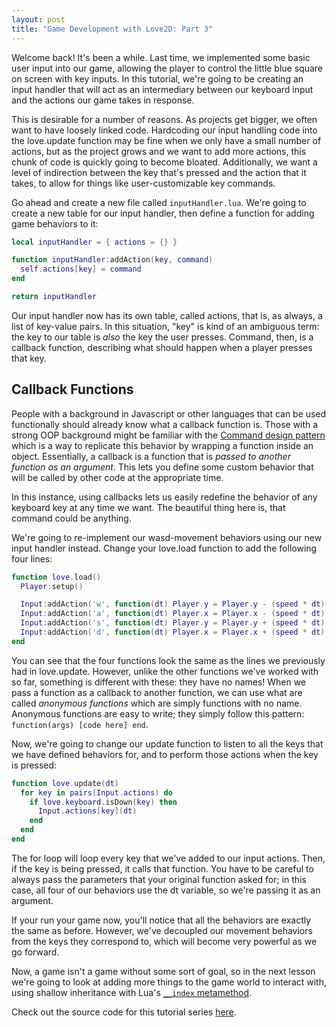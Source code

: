 ```yaml
---
layout: post
title: "Game Development with Love2D: Part 3"
---
```

Welcome back! It's been a while. Last time, we implemented some basic user input into our game, allowing the player to control the little blue square on screen with key inputs. In this tutorial, we're going to be creating an input handler that will act as an intermediary between our keyboard input and the actions our game takes in response.

This is desirable for a number of reasons. As projects get bigger, we often want to have loosely linked code. Hardcoding our input handling code into the love.update function may be fine when we only have a small number of actions, but as the project grows and we want to add more actions, this chunk of code is quickly going to become bloated. Additionally, we want a level of indirection between the key that's pressed and the action that it takes, to allow for things like user-customizable key commands.

Go ahead and create a new file called `inputHandler.lua`. We're going to create a new table for our input handler, then define a function for adding game behaviors to it:

```lua
local inputHandler = { actions = {} }

function inputHandler:addAction(key, command)
  self.actions[key] = command
end

return inputHandler
```

Our input handler now has its own table, called actions, that is, as always, a list of key-value pairs. In this situation, "key" is kind of an ambiguous term: the key to our table is *also* the key the user presses. Command, then, is a callback function, describing what should happen when a player presses that key.

## Callback Functions

People with a background in Javascript or other languages that can be used functionally should already know what a callback function is. Those with a strong OOP background might be familiar with the [Command design pattern](http://gameprogrammingpatterns.com/command.html) which is a way to replicate this behavior by wrapping a function inside an object. Essentially, a callback is a function that is *passed to another function as an argument*.  This lets you define some custom behavior that will be called by other code at the appropriate time.

In this instance, using callbacks lets us easily redefine the behavior of any keyboard key at any time we want. The beautiful thing here is, that command could be anything.

We're going to re-implement our wasd-movement behaviors using our new input handler instead. Change your love.load function to add the following four lines:

```lua
function love.load()
  Player:setup()

  Input:addAction('w', function(dt) Player.y = Player.y - (speed * dt) end)
  Input:addAction('a', function(dt) Player.x = Player.x - (speed * dt) end)
  Input:addAction('s', function(dt) Player.y = Player.y + (speed * dt) end)
  Input:addAction('d', function(dt) Player.x = Player.x + (speed * dt) end)
end
```

You can see that the four functions look the same as the lines we previously had in love.update. However, unlike the other functions we've worked with so far, something is different with these: they have no names! When we pass a function as a callback to another function, we can use what are called *anonymous functions* which are simply functions with no name. Anonymous functions are easy to write; they simply follow this pattern: `function(args) [code here] end`.

Now, we're going to change our update function to listen to all the keys that we have defined behaviors for, and to perform those actions when the key is pressed:

```lua
function love.update(dt)
  for key in pairs(Input.actions) do
    if love.keyboard.isDown(key) then
      Input.actions[key](dt)
    end
  end
end
```

The for loop will loop every key that we've added to our input actions. Then, if the key is being pressed, it calls that function. You have to be careful to always pass the parameters that your original function asked for; in this case, all four of our behaviors use the dt variable, so we're passing it as an argument.

If your run your game now, you'll notice that all the behaviors are exactly the same as before. However, we've decoupled our movement behaviors from the keys they correspond to, which will become very powerful as we go forward.

Now, a game isn't a game without some sort of goal, so in the next lesson we're going to look at adding more things to the game world to interact with, using shallow inheritance with Lua's [`__index` metamethod](https://www.lua.org/pil/13.4.1.html).

Check out the source code for this tutorial series [here](https://github.com/darkfire613/love-tutorials).
